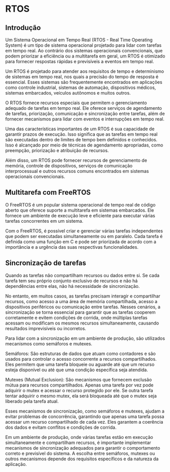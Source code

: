 # RTOS

## Introdução

Um Sistema Operacional em Tempo Real (RTOS - Real Time Operating System) é um tipo de sistema operacional projetado para lidar com tarefas em tempo real. Ao contrário dos sistemas operacionais convencionais, que podem priorizar a eficiência ou a multitarefa em geral, um RTOS é otimizado para fornecer respostas rápidas e previsíveis a eventos em tempo real.

Um RTOS é projetado para atender aos requisitos de tempo e determinismo de sistemas em tempo real, nos quais a precisão do tempo de resposta é essencial. Esses sistemas são frequentemente encontrados em aplicações como controle industrial, sistemas de automação, dispositivos médicos, sistemas embarcados, veículos autônomos e muitos outros.

O RTOS fornece recursos especiais que permitem o gerenciamento adequado de tarefas em tempo real. Ele oferece serviços de agendamento de tarefas, priorização, comunicação e sincronização entre tarefas, além de fornecer mecanismos para lidar com eventos e interrupções em tempo real.

Uma das características importantes de um RTOS é sua capacidade de garantir prazos de execução. Isso significa que as tarefas em tempo real são executadas dentro de limites de tempo bem definidos e conhecidos. Isso é alcançado por meio de técnicas de agendamento apropriadas, como preempção, priorização e atribuição de recursos.

Além disso, um RTOS pode fornecer recursos de gerenciamento de memória, controle de dispositivos, serviços de comunicação interprocessual e outros recursos comuns encontrados em sistemas operacionais convencionais.

##  Multitarefa com FreeRTOS
O FreeRTOS é um popular sistema operacional de tempo real de código aberto que oferece suporte a multitarefa em sistemas embarcados. Ele fornece um ambiente de execução leve e eficiente para executar várias tarefas concorrentes em um sistema.

Com o FreeRTOS, é possível criar e gerenciar várias tarefas independentes que podem ser executadas simultaneamente ou em paralelo. Cada tarefa é definida como uma função em C e pode ser priorizada de acordo com a importância e a urgência das suas respectivas funcionalidades.

## Sincronização de tarefas
Quando as tarefas não compartilham recursos ou dados entre si. Se cada tarefa tem seu próprio conjunto exclusivo de recursos e não há dependências entre elas, não há necessidade de sincronização.

No entanto, em muitos casos, as tarefas precisam interagir e compartilhar recursos, como acesso a uma área de memória compartilhada, acesso a dispositivos periféricos ou comunicação entre tarefas. Nesses cenários, a sincronização se torna essencial para garantir que as tarefas cooperem corretamente e evitem condições de corrida, onde múltiplas tarefas acessam ou modificam os mesmos recursos simultaneamente, causando resultados imprevisíveis ou incorretos.

Para lidar com a sincronização em um ambiente de produção, são utilizados mecanismos como semáforos e mutexes.

Semáforos: São estruturas de dados que atuam como contadores e são usados para controlar o acesso concorrente a recursos compartilhados. Eles permitem que uma tarefa bloqueie ou aguarde até que um recurso esteja disponível ou até que uma condição específica seja atendida.

Mutexes (Mutual Exclusion): São mecanismos que fornecem exclusão mútua para recursos compartilhados. Apenas uma tarefa por vez pode adquirir o mutex e acessar o recurso protegido por ele. Se outra tarefa tentar adquirir o mesmo mutex, ela será bloqueada até que o mutex seja liberado pela tarefa atual.

Esses mecanismos de sincronização, como semáforos e mutexes, ajudam a evitar problemas de concorrência, garantindo que apenas uma tarefa possa acessar um recurso compartilhado de cada vez. Eles garantem a coerência dos dados e evitam conflitos e condições de corrida.

Em um ambiente de produção, onde várias tarefas estão em execução simultaneamente e compartilham recursos, é importante implementar mecanismos de sincronização adequados para garantir o comportamento correto e previsível do sistema. A escolha entre semáforos, mutexes ou outros mecanismos depende dos requisitos específicos e da natureza da aplicação.
